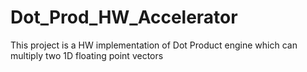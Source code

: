 # Dot_Prod_HW_Accelerator
This project is a HW implementation of Dot Product engine which can multiply two 1D floating point vectors
